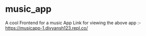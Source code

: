 # music_app
A cool Frontend for a music App
Link for viewing the above app :-https://musicapp-1.divyansh123.repl.co/
